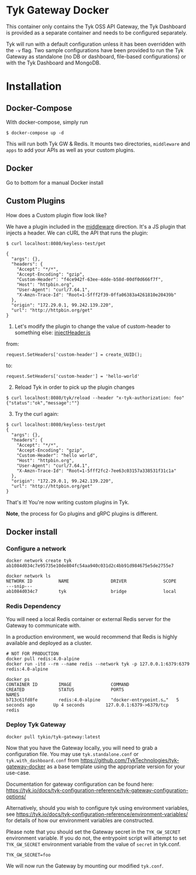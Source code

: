 Tyk Gateway Docker
=================================

This container only contains the Tyk OSS API Gateway, the Tyk Dashboard is provided as a separate container and needs to be configured separately.

Tyk will run with a default configuration unless it has been overridden with the `-v` flag. Two sample configurations have been provided to run the Tyk Gateway as standalone (no DB or dashboard, file-based configurations) or with the Tyk Dashboard and MongoDB.

# Installation


## Docker-Compose

With docker-compose, simply run 
```
$ docker-compose up -d
```

This will run both Tyk GW & Redis.  It mounts two directories, `middleware` and `apps` to add your APIs as well as your custom plugins.

## Docker

Go to bottom for a manual Docker install

## Custom Plugins

How does a Custom plugin flow look like?

We have a plugin included in the [middleware](./middleware) direction.  It's a JS plugin that injects a header.  We can cURL the API that runs the plugin:

```
$ curl localhost:8080/keyless-test/get

{
  "args": {},
  "headers": {
    "Accept": "*/*",
    "Accept-Encoding": "gzip",
    "Custom-Header": "f4ce942f-63ee-4dde-b58d-00df0d666f7f",
    "Host": "httpbin.org",
    "User-Agent": "curl/7.64.1",
    "X-Amzn-Trace-Id": "Root=1-5fff2f39-0ffa06383a4261810e20439b"
  },
  "origin": "172.29.0.1, 99.242.139.220",
  "url": "http://httpbin.org/get"
}
```

1. Let's modify the plugin to change the value of custom-header to something else:
[injectHeader.js](./middleware/injectHeader.js)

from:
```
request.SetHeaders['custom-header'] = create_UUID();
```

to:
```
request.SetHeaders['custom-header'] = 'hello-world'
```


2. Reload Tyk in order to pick up the plugin changes
```
$ curl localhost:8080/tyk/reload --header "x-tyk-authorization: foo"
{"status":"ok","message":""}
```

3. Try the curl again:
```
$ curl localhost:8080/keyless-test/get
{
  "args": {},
  "headers": {
    "Accept": "*/*",
    "Accept-Encoding": "gzip",
    "Custom-Header": "hello world",
    "Host": "httpbin.org",
    "User-Agent": "curl/7.64.1",
    "X-Amzn-Trace-Id": "Root=1-5fff2fc2-7ee63c03157a338531f31c1a"
  },
  "origin": "172.29.0.1, 99.242.139.220",
  "url": "http://httpbin.org/get"
}
```

That's it!  You're now writing custom plugins in Tyk.

**Note**, the process for Go plugins and gRPC plugins is different.


## Docker install

### Configure a network

```
docker network create tyk
ab1084d034c7e95735e10de804fc54aa940c031d2c4bb91d984675e5de2755e7

docker network ls
NETWORK ID          NAME                DRIVER              SCOPE
---snip---
ab1084d034c7        tyk                 bridge              local
```

### Redis Dependency

You will need a local Redis container or external Redis server for the Gateway to communicate with.

In a production environment, we would recommend that Redis is highly available and deployed as a cluster.

```
# NOT FOR PRODUCTION
docker pull redis:4.0-alpine
docker run -itd --rm --name redis --network tyk -p 127.0.0.1:6379:6379 redis:4.0-alpine

docker ps
CONTAINER ID        IMAGE               COMMAND                  CREATED             STATUS              PORTS                        NAMES
b713c61fd8fe        redis:4.0-alpine    "docker-entrypoint.s…"   5 seconds ago       Up 4 seconds        127.0.0.1:6379->6379/tcp     redis
```

### Deploy Tyk Gateway

```
docker pull tykio/tyk-gateway:latest
```

Now that you have the Gateway locally, you will need to grab a configuration file. You may use `tyk.standalone.conf` or
`tyk.with_dashboard.conf` from https://github.com/TykTechnologies/tyk-gateway-docker as a base template using the
appropriate version for your use-case.

Documentation for gateway configuration can be found here: https://tyk.io/docs/tyk-configuration-reference/tyk-gateway-configuration-options/

Alternatively, should you wish to configure tyk using environment variables, see https://tyk.io/docs/tyk-configuration-reference/environment-variables/ for details of how our environment variables are constructed.

Please note that you should set the Gateway secret in the `TYK_GW_SECRET` environment variable.  If you do not, the entrypoint script will attempt to set `TYK_GW_SECRET` environment variable from the value of `secret` in tyk.conf.

```
TYK_GW_SECRET=foo
```

We will now run the Gateway by mounting our modified `tyk.conf`.
